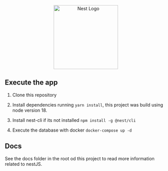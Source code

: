 <p align="center">
  <a href="http://nestjs.com/" target="blank"><img src="https://nestjs.com/img/logo-small.svg" width="200" alt="Nest Logo" /></a>
</p>

[circleci-image]: https://img.shields.io/circleci/build/github/nestjs/nest/master?token=abc123def456
[circleci-url]: https://circleci.com/gh/nestjs/nest

## Execute the app

1. Clone this repository

2. Install dependencies running `yarn install`, this project was build using node version 18.

3. Install nest-cli if its not installed
`npm install -g @nest/cli`

4. Execute the database with docker `docker-compose up -d`

## Docs

See the docs folder in the root od this project to read more information related to nestJS.

